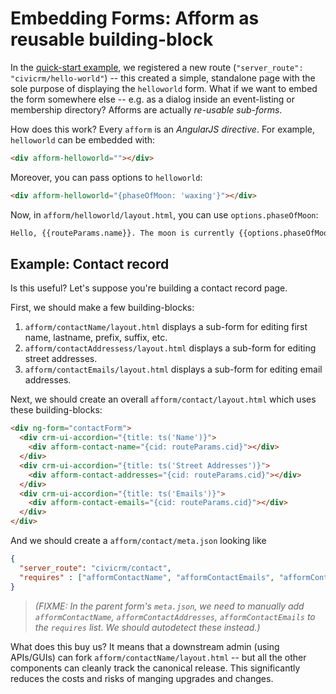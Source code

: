 # Embedding Forms: Afform as reusable building-block

In the [quick-start example](quickstart.md), we registered a new route (`"server_route": "civicrm/hello-world"`) -- this created a
simple, standalone page with the sole purpose of displaying the `helloworld` form.  What if we want to embed the form
somewhere else -- e.g. as a dialog inside an event-listing or membership directory?  Afforms are actually *re-usable
sub-forms*.

How does this work?  Every `afform` is an *AngularJS directive*.  For example, `helloworld` can be embedded with:

```html
<div afform-helloworld=""></div>
```

Moreover, you can pass options to `helloworld`:

```html
<div afform-helloworld="{phaseOfMoon: 'waxing'}"></div>
```

Now, in `afform/helloworld/layout.html`, you can use `options.phaseOfMoon`:

```html
Hello, {{routeParams.name}}. The moon is currently {{options.phaseOfMoon}}.
```

## Example: Contact record

Is this useful? Let's suppose you're building a contact record page.

First, we should make a few building-blocks:

1. `afform/contactName/layout.html` displays a sub-form for editing first name, lastname, prefix, suffix, etc.
2. `afform/contactAddressess/layout.html` displays a sub-form for editing street addresses.
3. `afform/contactEmails/layout.html` displays a sub-form for editing email addresses.

Next, we should create an overall `afform/contact/layout.html` which uses these building-blocks:

```html
<div ng-form="contactForm">
  <div crm-ui-accordion="{title: ts('Name')}">
    <div afform-contact-name="{cid: routeParams.cid}"></div>
  </div>
  <div crm-ui-accordion="{title: ts('Street Addresses')}">
    <div afform-contact-addresses="{cid: routeParams.cid}"></div>
  </div>
  <div crm-ui-accordion="{title: ts('Emails')}">
    <div afform-contact-emails="{cid: routeParams.cid}"></div>
  </div>
</div>
```

And we should create a `afform/contact/meta.json` looking like

```json
{
  "server_route": "civicrm/contact", 
  "requires" : ["afformContactName", "afformContactEmails", "afformContactAddresses"]
}
```
> *(FIXME: In the parent form's `meta.json`, we need to manually add `afformContactName`, `afformContactAddresses`, `afformContactEmails` to the `requires` list. We should autodetect these instead.)*

What does this buy us?  It means that a downstream admin (using APIs/GUIs) can fork `afform/contactName/layout.html` --
but all the other components can cleanly track the canonical release. This significantly reduces the costs and risks
of manging upgrades and changes.
